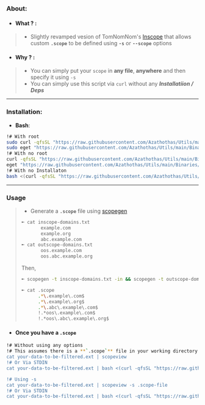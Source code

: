 ### About:
- #### What ? :
> - Slightly revamped vesion of TomNomNom's [Inscope](https://github.com/tomnomnom/hacks/tree/master/inscope) that allows custom **`.scope`** to be defined using **`-s`** or **`--scope`** options
- #### Why ? :
> - You can simply put your `scope` in **any file**, **anywhere** and then specify it using `-s`
> - You can simply use this script via `curl` without any ***Installatiion / Deps***

---
### **Installation**:
 - **Bash**: 
```bash
!# With root
sudo curl -qfsSL "https://raw.githubusercontent.com/Azathothas/Utils/main/Binaries/Tools/Arsenal/scopeview/scopeview.sh" -o "/usr/local/bin/scopeview" && sudo chmod +xwr "/usr/local/bin/scopeview"
sudo eget "https://raw.githubusercontent.com/Azathothas/Utils/main/Binaries/Tools/Arsenal/scopeview/scopeview.sh" --to "/usr/local/bin/scopeview"
!# With no root
curl -qfsSL "https://raw.githubusercontent.com/Azathothas/Utils/main/Binaries/Tools/Arsenal/scopeview/scopeview.sh" -o "$HOME/bin/scopeview" && chmod +xwr "$HOME/bin/scopeview"
eget "https://raw.githubusercontent.com/Azathothas/Utils/main/Binaries/Tools/Arsenal/scopeview/scopeview.sh" --to "$HOME/bin/scopeview"
!# With no Installaton
bash <(curl -qfsSL "https://raw.githubusercontent.com/Azathothas/Utils/main/Binaries/Tools/Arsenal/scopeview/scopeview.sh") {OPTIONS_HERE}
```
---
### Usage
> - Generate a **`.scope`** file using [scopegen](https://github.com/Azathothas/Utils/main/Binaries/Tools/Arsenal/scopegen)
> ```bash
> ➼ cat inscope-domains.txt
>        example.com
>        example.org
>        abc.example.com
> ➼ cat outscope-domains.txt
>        oos.example.com
>        oos.abc.example.org
>  ```
>  Then,
>  ```bash 
>  ➼ scopegen -t inscope-domains.txt -in && scopegen -t outscope-domains.txt -os | tee -a .scope
>  ``` 
>  ```bash 
> ➼ cat .scope
>        .*\.example\.com$
>        .*\.example\.org$
>        .*\.abc\.example\.com$
>        !.*oos\.example\.com$
>        !.*oos\.abc\.example\.org$
>  ```
- #### Once you have a `.scope`
```bash
!# Without using any options
!# This assumes there is a **`.scope`** file in your working directory or cwd's parent.
cat your-data-to-be-filtered.ext | scopeview
!# Or Via STDIN
cat your-data-to-be-filtered.ext | bash <(curl -qfsSL "https://raw.githubusercontent.com/Azathothas/Utils/main/Binaries/Tools/Arsenal/scopeview/scopeview.sh")

!# Using -s 
cat your-data-to-be-filtered.ext | scopeview -s .scope-file
!# Or Via STDIN
cat your-data-to-be-filtered.ext | bash <(curl -qfsSL "https://raw.githubusercontent.com/Azathothas/Utils/main/Binaries/Tools/Arsenal/scopeview/scopeview.sh") -s .scope-file
```
